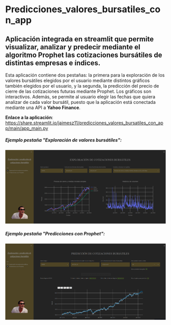# Predicciones_valores_bursatiles_con_app
## Aplicación integrada en streamlit que permite visualizar, analizar y predecir mediante el algoritmo Prophet las cotizaciones bursátiles de distintas empresas e índices.
Esta aplicación contiene dos pestañas: la primera para la exploración de los valores bursátiles elegidos por el usuario mediante distintos gráficos también elegidos por el usuario, y la segunda, la predicción del precio de cierre de las cotizaciones futuras mediante Prophet. Los gráficos son interactivos. Además, se permite al usuario elegir las fechas que quiera analizar de cada valor bursátil, puesto que la aplicación está conectada mediante una API a **Yahoo Finance**.

**Enlace a la aplicación**: https://share.streamlit.io/jaimesz11/predicciones_valores_bursatiles_con_app/main/app_main.py

##### Ejemplo pestaña "Exploración de valores bursátiles":
![Ejemplo_exploración_valores_bursátiles](https://github.com/jaimesz11/Predicciones_valores_bursatiles_con_app/blob/main/screenshots/expl_val_burs.PNG)


##### Ejemplo pestaña "Predicciones con Prophet":
![Ejemplo_predicciones_con_ prophet](https://github.com/jaimesz11/Predicciones_valores_bursatiles_con_app/blob/main/screenshots/pred_prophet_google.PNG)
